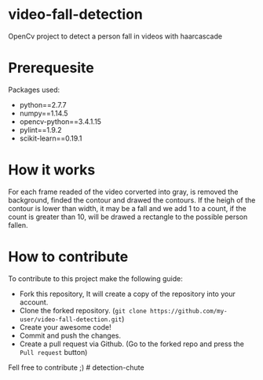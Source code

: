 # video-fall-detection
OpenCv project to detect a person fall in videos with haarcascade

# Prerequesite
Packages used:
- python==2.7.7
- numpy==1.14.5
- opencv-python==3.4.1.15
- pylint==1.9.2
- scikit-learn==0.19.1

# How it works
For each frame readed of the video corverted into gray, is removed the background, finded the contour and drawed the contours.
If the heigh of the contour is lower than width, it may be a fall and we add 1 to a count, if the count is greater than 10, will be drawed a rectangle to the possible person fallen.

# How to contribute
To contribute to this project make the following guide:
- Fork this repository, It will create a copy of the repository into  your account.
- Clone the forked repository. (`git clone https://github.com/my-user/video-fall-detection.git`)
- Create your awesome code!
- Commit and push the changes.
- Create a pull request via Github. (Go to the forked repo and press the `Pull request` button)

Fell free to contribute ;)
#   d e t e c t i o n - c h u t e  
 